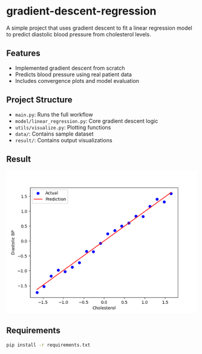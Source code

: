 # gradient-descent-regression

A simple project that uses gradient descent to fit a linear regression model to predict diastolic blood pressure from cholesterol levels.

## Features
- Implemented gradient descent from scratch
- Predicts blood pressure using real patient data
- Includes convergence plots and model evaluation

## Project Structure
- `main.py`: Runs the full workflow
- `model/linear_regression.py`: Core gradient descent logic
- `utils/visualize.py`: Plotting functions
- `data/`: Contains sample dataset
- `result/`: Contains output visualizations

## Result
![Convergence Plot](result/convergence_plot.png)

## Requirements
```bash
pip install -r requirements.txt

